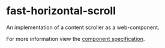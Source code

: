 # fast-horizontal-scroll
An implementation of a content scroller as a web-component.

For more information view the [component specification](../../../fast-foundation/src/horizontal-scroll/horizontal-scroll.spec.md).